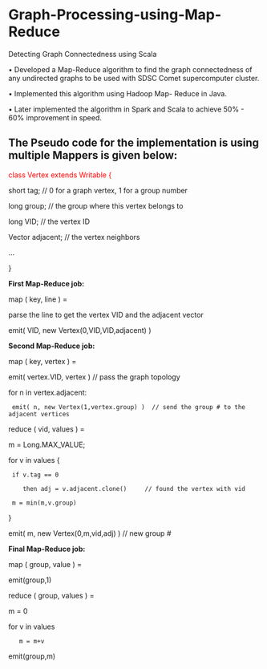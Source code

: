 # Graph-Processing-using-Map-Reduce
Detecting Graph Connectedness using Scala 

• Developed a Map-Reduce algorithm to find the graph connectedness of any undirected graphs to be used with SDSC Comet
supercomputer cluster.

• Implemented this algorithm using Hadoop Map- Reduce in Java.

• Later implemented the algorithm in Spark and Scala to achieve 50% - 60% improvement in speed.



<h2>The Pseudo code for the implementation is using multiple Mappers is given below:</h2>
<p  style="color:red">
class Vertex extends Writable {

  short tag;                 // 0 for a graph vertex, 1 for a group number
  
  long group;                // the group where this vertex belongs to
  
  long VID;                  // the vertex ID
  
  Vector adjacent;     // the vertex neighbors
  
  ...
  
}
</p>


<b>First Map-Reduce job:</b>

map ( key, line ) =

  parse the line to get the vertex VID and the adjacent vector
  
  emit( VID, new Vertex(0,VID,VID,adjacent) )
  
<b>Second Map-Reduce job:</b>

map ( key, vertex ) =

  emit( vertex.VID, vertex )   // pass the graph topology
  
  for n in vertex.adjacent:
  
     emit( n, new Vertex(1,vertex.group) )  // send the group # to the adjacent vertices

reduce ( vid, values ) =

  m = Long.MAX_VALUE;
  
  for v in values {
  
     if v.tag == 0
     
        then adj = v.adjacent.clone()     // found the vertex with vid
        
     m = min(m,v.group)
     
  }
  
  emit( m, new Vertex(0,m,vid,adj) )      // new group #
  
<b>Final Map-Reduce job:</b>

map ( group, value ) =

   emit(group,1)
   
reduce ( group, values ) =

   m = 0
   
   for v in values
   
       m = m+v
       
   emit(group,m)
